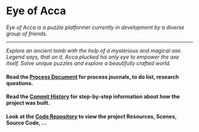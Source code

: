 # Eye of Acca 
_Eye of Acca is a puzzle platformer currently in development by a diverse group of friends._

---

_Explore an ancient tomb with the help of a mysterious and magical axe. Legend says, that on it, Acca plucked his only eye to empower the axe itself. Solve unique puzzles and explore a beautifully crafted world._ 

#### Read the [Process Document](./Documentation) for process journals, to do list, research questions.
#### Read the [Commit History](https://bitbucket.org/btkgamedesign/prototype2-tungcao-samarthaingle-christopherbukalchilicuisa/commits/) for step-by-step information about how the project was built. 
#### Look at the [Code Repository](./ProjectUnknown/Assets) to view the project Resources, Scenes, Source Code, ...
